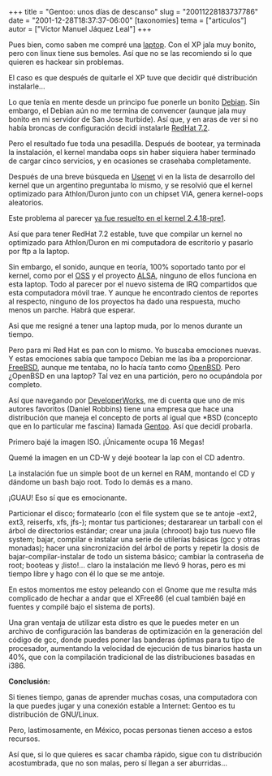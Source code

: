 +++
title = "Gentoo: unos días de descanso"
slug = "20011228183737786"
date = "2001-12-28T18:37:37-06:00"
[taxonomies]
tema = ["articulos"]
autor = ["Víctor Manuel Jáquez Leal"]
+++

Pues bien, como saben me compré una
[laptop](http://www.compaq.com.mx/hogar/prod_pres_701-mx.html). Con el
XP jala muy bonito, pero con linux tiene sus bemoles. Así que no se las
recomiendo si lo que quieren es hackear sin problemas.

El caso es que después de quitarle el XP tuve que decidir qué
distribución instalarle...

<!-- more -->
Lo que tenía en mente desde un principo fue ponerle un bonito
[Debian](http://www.debian.org). Sin embargo, el Debian aún no me
termina de convencer (aunque jala muy bonito en mi servidor de San Jose
Iturbide). Así que, y en aras de ver si no había broncas de
configuración decidí instalarle [RedHat 7.2](http://www.redhat.com).

Pero el resultado fue toda una pesadilla. Después de bootear, ya
terminada la instalación, el kernel mandaba oops sin haber siquiera
haber terminado de cargar cinco servicios, y en ocasiones se crasehaba
completamente.

Después de una breve búsqueda en [Usenet](http://www.google.com/grphp)
vi en la lista de desarrollo del kernel que un argentino preguntaba lo
mismo, y se resolvió que el kernel optimizado para Athlon/Duron junto
con un chipset VIA, genera kernel-oops aleatorios.

Este problema al parecer [ya fue resuelto en el kernel
2.4.18-pre1](http://www.kernel.org/pub/linux/kernel/v2.4/testing/patch-2.4.18.log).

Así que para tener RedHat 7.2 estable, tuve que compilar un kernel no
optimizado para Athlon/Duron en mi computadora de escritorio y pasarlo
por ftp a la laptop.

Sin embargo, el sonido, aunque en teoría, 100% soportado tanto por el
kernel, como por el [OSS](http://www.opensound.com/oss.html) y el
proyecto [ALSA](http://www.alsa-project.org), ninguno de ellos funciona
en esta laptop. Todo al parecer por el nuevo sistema de IRQ compartidos
que esta computadora móvil trae. Y aunque he encontrado cientos de
reportes al respecto, ninguno de los proyectos ha dado una respuesta,
mucho menos un parche. Habrá que esperar.

Asi que me resigné a tener una laptop muda, por lo menos durante un
tiempo.

Pero para mi Red Hat es pan con lo mismo. Yo buscaba emociones nuevas. Y
estas emociones sabía que tampoco Debian me las iba a proporcionar.
[FreeBSD](http://www.freebsd.org), aunque me tentaba, no lo hacía tanto
como [OpenBSD](http://www.openbsd.org). Pero ¿OpenBSD en una laptop? Tal
vez en una partición, pero no ocupándola por completo.

Así que navegando por
[DeveloperWorks](http://www-106.ibm.com/developerworks/), me di cuenta
que uno de mis autores favoritos (Daniel Robbins) tiene una empresa que
hace una distribución que maneja el concepto de ports al igual que \*BSD
(concepto que en lo particular me fascina) llamada
[Gentoo](http://www.gentoo.org). Así que decidí probarla.

Primero bajé la imagen ISO. ¡Únicamente ocupa 16 Megas!

Quemé la imagen en un CD-W y dejé bootear la lap con el CD adentro.

La instalación fue un simple boot de un kernel en RAM, montando el CD y
dándome un bash bajo root. Todo lo demás es a mano.

¡GUAU! Eso sí que es emocionante.

Particionar el disco; formatearlo (con el file system que se te antoje
-ext2, ext3, reiserfs, xfs, jfs-); montar tus particiones; destararear
un tarball con el árbol de directorios estándar; crear una jaula
(chrooot) bajo tus nuevo file system; bajar, compilar e instalar una
serie de utilerías básicas (gcc y otras monadas); hacer una
sincronización del árbol de ports y repetir la dosis de
bajar-compilar-instalar de todo un sistema básico; cambiar la contraseña
de root; booteas y ¡listo!... claro la instalación me llevó 9 horas,
pero es mi tiempo libre y hago con él lo que se me antoje.

En estos momentos me estoy peleando con el Gnome que me resulta más
complicado de hechar a andar que el XFree86 (el cual también bajé en
fuentes y compilé bajo el sistema de ports).

Una gran ventaja de utilizar esta distro es que le puedes meter en un
archivo de configuración las banderas de optimización en la generación
del código de gcc, donde puedes poner las banderas óptimas para tu tipo
de procesador, aumentando la velocidad de ejecución de tus binarios
hasta un 40%, que con la compilación tradicional de las distribuciones
basadas en i386.

**Conclusión:**

Si tienes tiempo, ganas de aprender muchas cosas, una computadora con la
que puedes jugar y una conexión estable a Internet: Gentoo es tu
distribución de GNU/Linux.

Pero, lastimosamente, en México, pocas personas tienen acceso a estos
recursos.

Así que, si lo que quieres es sacar chamba rápido, sigue con tu
distribución acostumbrada, que no son malas, pero sí llegan a ser
aburridas...

